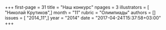 +++
first-page = 31
title = "Наш конкурс"
npages = 3
illustrators = [ "Николай Крутиков",]
month = "11"
rubric = "Олимпиады"
authors = []
issues = [ "2014_11",]
year = "2014"
date = "2017-04-24T15:37:58+03:00"
+++
